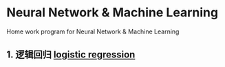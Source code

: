 # Neural Network & Machine Learning

Home work program for Neural Network & Machine Learning

## 1. 逻辑回归 [logistic regression](/logistic-regression)
